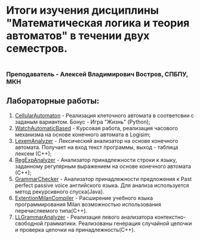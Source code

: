 # Итоги изучения дисциплины "Математическая логика и теория автоматов" в течении двух семестров.

![]()

###  Преподаватель - Алексей Владимирович Востров, СПБПУ, МКН

## Лабораторные работы:

1. [CellularAutomaton](https://github.com/MikhailCherepanovD/CellularAutomaton) - Реализация клеточного автомата в соответсвии с заданым вариантом. Бонус - Игра "Жизнь" (Python);
2. [WatchAutomaticBased](https://github.com/MikhailCherepanovD/WatchAutomaticBased) - Курсовая работа, реализация часового механизма на основе конечного автомата в Logisim;
3. [LexemAnalyzer](https://github.com/MikhailCherepanovD/LexemAnalyzer) - Лексический анализатор на основе конечного автомата. Получает на вход текст программы, выход - таблица лексем (С++);
4. [RegExpAnalyzer](https://github.com/MikhailCherepanovD/RegExpAnalyzer) - Анализатор принадлежности строки к языку, заданному регулярным выражением на основе конечного автомата (С++);
5. [GrammarChecker](https://github.com/MikhailCherepanovD/GrammarChecker) - Анализатор принадлежности предложения к Past perfect passive voice английского языка. Для анализа используется метод рекурсивного спуска(Java).
6. [ExtentionMilanCompiler](https://github.com/MikhailCherepanovD/ExtentionMilanCompiler) - Расширение учебного языка программирования Milan возможностью использования перечисляемого типа(C++).
7. [LLGrammarAnalyzer](https://github.com/MikhailCherepanovD/LLGrammarAnalyzer) - Реализация левого анализатора контекстно-свободной грамматики. Реализованы генерация случайной цепочки и проверка цепочки на принадлежность(C++).

